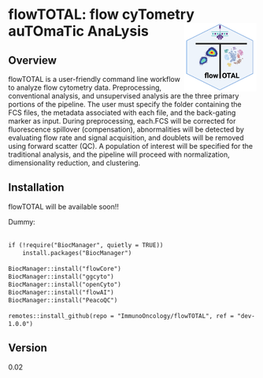 # flowTOTAL: flow cyTometry auTOmaTic AnaLysis <a href='https://github.com/ImmunoOncology/flowTOTAL'><img src='man/figures/logo.png' align="right" height="139" /></a>

## Overview

flowTOTAL is a user-friendly command line workflow to analyze flow cytometry data. Preprocessing, conventional analysis, and unsupervised analysis are the three primary portions of the pipeline. The user must specify the folder containing the FCS files, the metadata associated with each file, and the back-gating marker as input. During preprocessing, each.FCS will be corrected for fluorescence spillover (compensation), abnormalities will be detected by evaluating flow rate and signal acquisition, and doublets will be removed using forward scatter (QC). A population of interest will be specified for the traditional analysis, and the pipeline will proceed with normalization, dimensionality reduction, and clustering.

## Installation

flowTOTAL will be available soon!!

Dummy:

```{R}

if (!require("BiocManager", quietly = TRUE))
    install.packages("BiocManager")

BiocManager::install("flowCore")
BiocManager::install("ggcyto")
BiocManager::install("openCyto")
BiocManager::install("flowAI")
BiocManager::install("PeacoQC")

remotes::install_github(repo = "ImmunoOncology/flowTOTAL", ref = "dev-1.0.0")

```

## Version 

0.02

